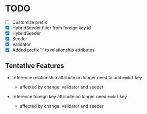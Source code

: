# TODO

- [ ] Customize prefix
- [x] HybridSeeder filter from foreign key id
- [x] HybridSeeder
- [x] Seeder
- [x] Validator
- [x] Added prefix '!' to relationship attributes

## Tentative Features

- reference relationship attribute no longer need to add `model` key
  - affected by change: validator and seeder

- reference foreign key attribute no longer need `model` key
  - affected by change: validator and seeder
